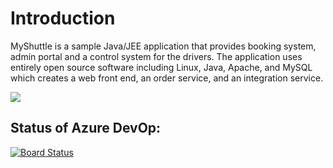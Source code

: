 # Introduction

MyShuttle is a sample Java/JEE application that provides booking system, admin portal and a control system for the drivers. The application uses entirely open source software including Linux, Java, Apache, and MySQL which creates a web front end, an order service, and an integration service.

![](https://vstsdemodata.visualstudio.com/aa2f337f-2dbf-4700-88e5-bf4f57f49cc6/_api/_versioncontrol/itemContent?repositoryId=14c9c1ce-2de9-4198-a252-3caca0305407&path=%2F1.png&version=GBmaster&contentOnly=true&__v=5)

## Status of Azure DevOp:

[![Board Status](https://dev.azure.com/grensdevops/af3acdfb-b167-44a1-bb0a-09b4918bc238/d6088a94-53b2-4286-874b-27872fef00f7/_apis/work/boardbadge/189d4bae-ac0b-42c5-80b8-03a284e39eca)](https://dev.azure.com/grensdevops/af3acdfb-b167-44a1-bb0a-09b4918bc238/_boards/board/t/d6088a94-53b2-4286-874b-27872fef00f7/Microsoft.RequirementCategory/)
